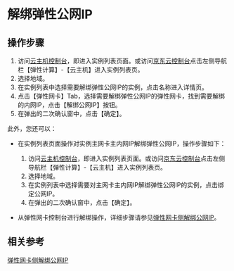 # 解绑弹性公网IP

## 操作步骤

1. 访问[云主机控制台](https://cns-console.jdcloud.com/host/compute/list)，即进入实例列表页面。或访问[京东云控制台](https://console.jdcloud.com)点击左侧导航栏【弹性计算】-【云主机】进入实例列表页。
2. 选择地域。
3. 在实例列表中选择需要解绑弹性公网IP的实例，点击名称进入详情页。
4. 点击【弹性网卡】Tab，选择需要解绑弹性公网IP的弹性网卡，找到需要解绑的内网IP，点击【解绑公网IP】按钮。
5. 在弹出的二次确认窗中，点击【确定】。

此外，您还可以：

* 在实例列表页面操作对实例主网卡主内网IP解绑弹性公网IP，操作步骤如下：
	1. 	访问[云主机控制台](https://cns-console.jdcloud.com/host/compute/list)，即进入实例列表页面。或访问[京东云控制台](https://console.jdcloud.com)点击左侧导航栏【弹性计算】-【云主机】进入实例列表页。
	2. 选择地域。
	3. 在实例列表中选择需要对主网卡主内网IP解绑弹性公网IP的实例，点击绑定公网IP。
	5.  在弹出的二次确认窗中，点击【确定】。
	 
* 从弹性网卡控制台进行解绑操作，详细步骤请参见[弹性网卡侧解绑公网IP](../../../../Networking/Elastic-Network-Interface/Operation-Guide/Private-IP-Management/Disassociate-Elastic-IP.md)。

## 相关参考

[弹性网卡侧解绑公网IP](../../../../Networking/Elastic-Network-Interface/Operation-Guide/Private-IP-Management/Disassociate-Elastic-IP.md)